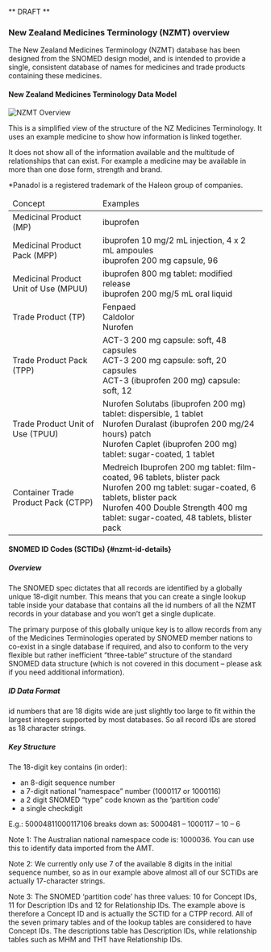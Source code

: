 ** DRAFT **

### New Zealand Medicines Terminology (NZMT) overview

The New Zealand Medicines Terminology (NZMT) database has been designed from the SNOMED design model, and is intended to provide a single, consistent database of names for medicines and trade products containing these medicines.

#### New Zealand Medicines Terminology Data Model

![NZMT Overview](./nzmt_data_model_sml.gif)

This is a simplified view of the structure of the NZ Medicines Terminology. It uses an example medicine to show how information is linked together.

It does not show all of the information available and the multitude of relationships that can exist. For example a medicine may be available in more than one dose form, strength and brand.

*Panadol is a registered trademark of the Haleon group of companies.

<table class="table table-bordered">
<thead>
<tr><td>Concept</td>
<td>Examples</td>
</tr>
</thead>
<tbody>
<tr><td>Medicinal Product (MP)</td>
<td>ibuprofen</td>
</tr>
<tr><td>Medicinal Product Pack (MPP)</td>
<td>ibuprofen 10 mg/2 mL injection, 4 x 2 mL ampoules<br/>
ibuprofen 200 mg capsule, 96</td>
</tr>
<tr><td>Medicinal Product Unit of Use (MPUU)</td>
<td>ibuprofen 800 mg tablet: modified release<br/>
ibuprofen 200 mg/5 mL oral liquid</td>
</tr>
<tr><td>Trade Product (TP)</td>
<td>Fenpaed<br/>Caldolor<br/>Nurofen</td>
</tr>
<tr><td>Trade Product Pack (TPP)</td>
<td>ACT-3 200 mg capsule: soft, 48 capsules<br/>ACT-3 200 mg capsule: soft, 20 capsules<br/>ACT-3 (ibuprofen 200 mg) capsule: soft, 12</td>
</tr>
<tr><td>Trade Product Unit of Use (TPUU)</td>
<td>Nurofen Solutabs (ibuprofen 200 mg) tablet: dispersible, 1 tablet<br/>
Nurofen Duralast (ibuprofen 200 mg/24 hours) patch<br/>
Nurofen Caplet (ibuprofen 200 mg) tablet: sugar-coated, 1 tablet
</td>
</tr>
<tr><td>Container Trade Product Pack (CTPP)</td>
<td>Medreich Ibuprofen 200 mg tablet: film-coated, 96 tablets, blister pack<br/>
Nurofen 200 mg tablet: sugar-coated, 6 tablets, blister pack<br/>
Nurofen 400 Double Strength 400 mg tablet: sugar-coated, 48 tablets, blister pack</td>
</tr>
</tbody>
</table>


#### SNOMED ID Codes (SCTIDs) {#nzmt-id-details}

##### Overview
The SNOMED spec dictates that all records are identified by a globally unique 18-digit number. 
This means that you can create a single lookup table inside your database that contains all the id numbers of all the NZMT records in your database and you won’t get a single duplicate.

The primary purpose of this globally unique key is to allow records from any of the Medicines Terminologies operated by SNOMED member nations to co-exist in a single database if required, and also to conform to the very flexible but rather inefficient “three-table” structure of the standard SNOMED data structure (which is not covered in this document – please ask if you need additional information).

##### ID Data Format

id numbers that are 18 digits wide are just slightly too large to fit within the largest integers supported by most databases. So all record IDs are stored as 18 character strings.

##### Key Structure

The 18-digit key contains (in order):
- an 8-digit sequence number 
- a 7-digit national “namespace” number (1000117 or 1000116)
- a 2 digit SNOMED “type” code known as the ‘partition code’
- a single checkdigit

E.g.: 50004811000117106 breaks down as: 5000481 – 1000117 – 10 – 6

Note 1: The Australian national namespace code is: 1000036.  You can use this to identify data imported from the AMT. 

Note 2:  We currently only use 7 of the available 8 digits in the initial sequence number, so as in our example above almost all of our SCTIDs are actually 17-character strings.

Note 3:  The SNOMED ‘partition code’ has three values: 10 for Concept IDs, 11 for Description IDs and 12 for Relationship IDs.  The example above is therefore a Concept ID and is actually the SCTID for a CTPP record.  All of the seven primary tables and of the lookup tables are considered to have Concept IDs.  The descriptions table has Description IDs, while relationship tables such as MHM and THT have Relationship IDs.
